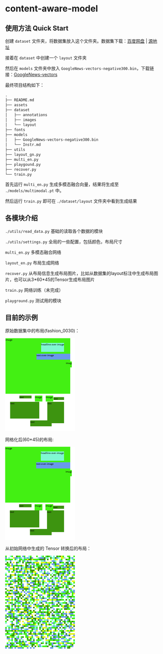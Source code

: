 # content-aware-model

## 使用方法 Quick Start

创建 `dataset` 文件夹，将数据集放入这个文件夹。数据集下载：[百度网盘](https://pan.baidu.com/s/1OFNEfQvoEdwhdIgk8Ct0rQ?pwd=o500) | [源地址](https://portland-my.sharepoint.com/:f:/g/personal/xqiao6-c_my_cityu_edu_hk/EhmRh5SFoQ9Hjl_aRjCOltkBKFYefiSagR6QLJ7pWvs3Ww?e=y8HO5Q)

接着在 `dataset` 中创建一个 `layout` 文件夹


然后在 `models` 文件夹中放入 `GoogleNews-vectors-negative300.bin`，下载链接：[GoogleNews-vectors](https://drive.google.com/file/d/0B7XkCwpI5KDYNlNUTTlSS21pQmM/edit?usp=sharing)

最终项目结构如下：

```shell
.
├── README.md
├── assets
├── dataset
│   ├── annotations
│   ├── images
│   └── layout
├── fonts
├── models
│   ├── GoogleNews-vectors-negative300.bin
│   └── Instr.md
├── utils
├── layout_gn.py
├── multi_en.py
├── playgound.py
├── recover.py
└── train.py
```

首先运行 `multi_en.py` 生成多模态融合向量，结果将生成至 `./models/multimodal.pt` 中。

然后运行 `train.py` 即可在 `./dataset/layout` 文件夹中看到生成结果

## 各模块介绍

`./utils/read_data.py` 基础的读取各个数据的模块

`./utils/settings.py` 全局的一些配置，包括颜色，布局尺寸

`multi_en.py` 多模态融合网络

`layout_en.py` 布局生成网络

`recover.py` 从布局信息生成布局图片，比如从数据集的layout标注中生成布局图片，也可以从3\*60\*45的Tensor生成布局图片

`train.py` 网络训练（未完成）

`playground.py` 测试用的模块


## 目前的示例

原始数据集中的布局(fashion_0030)：

![fashion_0030.png](./assets/fashion_0030.png)

网格化后(60*45)的布局:

![fashion_0030_grid.png](./assets/fashion_0030_grid.png)

从初始网络中生成的 Tensor 转换后的布局：

![recover_grid.png](./assets/recover_grid.png)